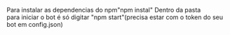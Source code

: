 Para instalar as dependencias do npm"npm instal" Dentro da pasta
<br>
para iniciar o bot é só digitar "npm start"(precisa estar com o token do seu bot em config.json)
